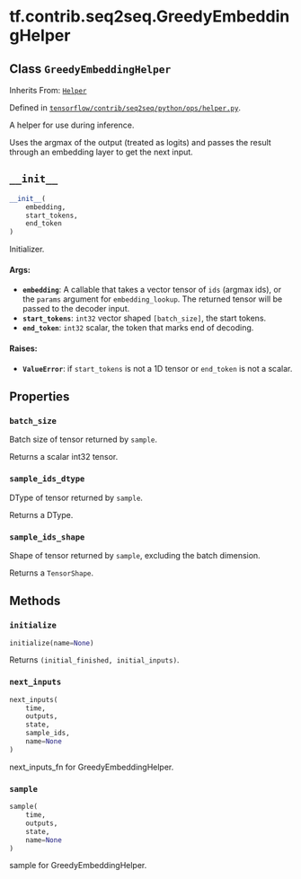 <div itemscope itemtype="http://developers.google.com/ReferenceObject">
<meta itemprop="name" content="tf.contrib.seq2seq.GreedyEmbeddingHelper" />
<meta itemprop="path" content="Stable" />
<meta itemprop="property" content="batch_size"/>
<meta itemprop="property" content="sample_ids_dtype"/>
<meta itemprop="property" content="sample_ids_shape"/>
<meta itemprop="property" content="__init__"/>
<meta itemprop="property" content="initialize"/>
<meta itemprop="property" content="next_inputs"/>
<meta itemprop="property" content="sample"/>
</div>

# tf.contrib.seq2seq.GreedyEmbeddingHelper

## Class `GreedyEmbeddingHelper`

Inherits From: [`Helper`](../../../tf/contrib/seq2seq/Helper.md)



Defined in [`tensorflow/contrib/seq2seq/python/ops/helper.py`](/code/stable/tensorflow/contrib/seq2seq/python/ops/helper.py).

A helper for use during inference.

Uses the argmax of the output (treated as logits) and passes the
result through an embedding layer to get the next input.

<h2 id="__init__"><code>__init__</code></h2>

``` python
__init__(
    embedding,
    start_tokens,
    end_token
)
```

Initializer.

#### Args:

* <b>`embedding`</b>: A callable that takes a vector tensor of `ids` (argmax ids),
    or the `params` argument for `embedding_lookup`. The returned tensor
    will be passed to the decoder input.
* <b>`start_tokens`</b>: `int32` vector shaped `[batch_size]`, the start tokens.
* <b>`end_token`</b>: `int32` scalar, the token that marks end of decoding.


#### Raises:

* <b>`ValueError`</b>: if `start_tokens` is not a 1D tensor or `end_token` is not a
    scalar.



## Properties

<h3 id="batch_size"><code>batch_size</code></h3>

Batch size of tensor returned by `sample`.

Returns a scalar int32 tensor.

<h3 id="sample_ids_dtype"><code>sample_ids_dtype</code></h3>

DType of tensor returned by `sample`.

Returns a DType.

<h3 id="sample_ids_shape"><code>sample_ids_shape</code></h3>

Shape of tensor returned by `sample`, excluding the batch dimension.

Returns a `TensorShape`.



## Methods

<h3 id="initialize"><code>initialize</code></h3>

``` python
initialize(name=None)
```

Returns `(initial_finished, initial_inputs)`.

<h3 id="next_inputs"><code>next_inputs</code></h3>

``` python
next_inputs(
    time,
    outputs,
    state,
    sample_ids,
    name=None
)
```

next_inputs_fn for GreedyEmbeddingHelper.

<h3 id="sample"><code>sample</code></h3>

``` python
sample(
    time,
    outputs,
    state,
    name=None
)
```

sample for GreedyEmbeddingHelper.



